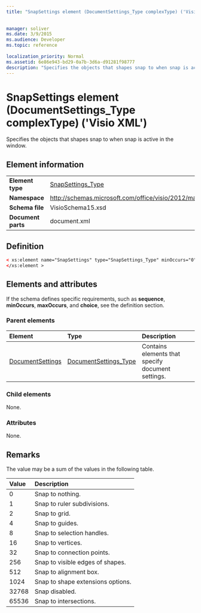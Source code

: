 ```yaml
---
title: "SnapSettings element (DocumentSettings_Type complexType) ('Visio XML')"
 
 
manager: soliver
ms.date: 3/9/2015
ms.audience: Developer
ms.topic: reference
 
localization_priority: Normal
ms.assetid: 6e86e943-bd29-0a7b-3d6a-d91281f98777
description: "Specifies the objects that shapes snap to when snap is active in the window."
---
```


# SnapSettings element (DocumentSettings_Type complexType) ('Visio XML')

Specifies the objects that shapes snap to when snap is active in the window.
  
## Element information

|||
|:-----|:-----|
|**Element type** <br/> |[SnapSettings_Type](snapsettings_type-complextypevisio-xml.md) <br/> |
|**Namespace** <br/> |http://schemas.microsoft.com/office/visio/2012/main  <br/> |
|**Schema file** <br/> |VisioSchema15.xsd  <br/> |
|**Document parts** <br/> |document.xml  <br/> |
   
## Definition

```XML
< xs:element name="SnapSettings" type="SnapSettings_Type" minOccurs="0" maxOccurs="1" >
</xs:element >
```

## Elements and attributes

If the schema defines specific requirements, such as **sequence**, **minOccurs**, **maxOccurs**, and **choice**, see the definition section. 
  
### Parent elements

|**Element**|**Type**|**Description**|
|:-----|:-----|:-----|
|[DocumentSettings](documentsettings-element-visiodocument_type-complextypevisio-xml.md) <br/> |[DocumentSettings_Type](documentsettings_type-complextypevisio-xml.md) <br/> |Contains elements that specify document settings.  <br/> |
   
### Child elements

None.
  
### Attributes

None.
  
## Remarks

The value may be a sum of the values in the following table.
  
|**Value**|**Description**|
|:-----|:-----|
|0  <br/> |Snap to nothing.  <br/> |
|1  <br/> |Snap to ruler subdivisions.  <br/> |
|2  <br/> |Snap to grid.  <br/> |
|4  <br/> |Snap to guides.  <br/> |
|8  <br/> |Snap to selection handles.  <br/> |
|16  <br/> |Snap to vertices.  <br/> |
|32  <br/> |Snap to connection points.  <br/> |
|256  <br/> |Snap to visible edges of shapes.  <br/> |
|512  <br/> |Snap to alignment box.  <br/> |
|1024  <br/> |Snap to shape extensions options.  <br/> |
|32768  <br/> |Snap disabled.  <br/> |
|65536  <br/> |Snap to intersections.  <br/> |
   

